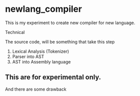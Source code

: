 # newlang_compiler

This is my experiment to create new compiler for new language.


Technical

The source code, will be something that take this step

1. Lexical Analysis (Tokenizer)
2. Parser into AST
3. AST into Assembly language

## This are for experimental only.

And there are some drawback

